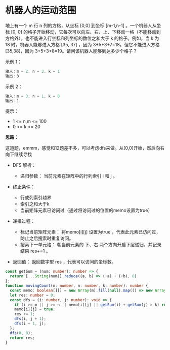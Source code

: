 # 机器人的运动范围

地上有一个 m 行 n 列的方格，从坐标 [0,0] 到坐标 [m-1,n-1] 。一个机器人从坐标 [0, 0] 的格子开始移动，它每次可以向左、右、上、下移动一格（不能移动到方格外），也不能进入行坐标和列坐标的数位之和大于 k 的格子。例如，当 k 为 18 时，机器人能够进入方格 [35, 37] ，因为 3+5+3+7=18。但它不能进入方格 [35,38]，因为 3+5+3+8=19。请问该机器人能够到达多少个格子？

示例 1：

```js
输入：m = 2, n = 3, k = 1
输出：3
```

示例 2：

```js
输入：m = 3, n = 1, k = 0
输出：1
```

提示：

- 1 <= n,m <= 100
- 0 <= k <= 20

**思路：**

这道题，emmm，感觉和12题差不多，可以考虑dfs来做。从[0,0]开始，然后向右向下继续寻找

- DFS 解析：
  - 递归参数： 当前元素在矩阵中的行列索引 i 和 j 。
- 终止条件：

  - 行或列索引越界
  - 索引之和大于k
  - 当前矩阵元素已访问过（通过将访问过的位置的memo设置为true）

- 递推过程：
  - 标记当前矩阵元素： 将memo[i][j] 设置为true ，代表此元素已访问过，防止之后搜索时重复访问。
  - 搜索下一单元格： 朝当前元素的 下、右 两个方向开启下层递归，并记录结果 res+=1 。

- 返回值： 返回数字型 res ，代表可以访问的坐标数。

```ts
const getSum = (num: number): number => {
  return [...String(num)].reduce((a, b) => (+a) + (+b), 0)
};
function movingCount(m: number, n: number, k: number): number {
  const memo: boolean[][] = new Array(m).fill(null).map(() => new Array(n).fill(false));
  let res: number = 0;
  const dfs = (i: number, j: number): void => {
    if (i >= m || j >= n || memo[i][j] || getSum(i) + getSum(j) > k) return;
    memo[i][j] = true;
    res += 1;
    dfs(i, j + 1);
    dfs(i + 1, j);
  };
  dfs(0, 0);
  return res;
}
```
